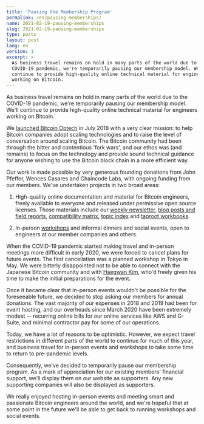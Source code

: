 ```yaml
---
title: 'Pausing the Membership Program'
permalink: /en/pausing-memberships/
name: 2021-02-19-pausing-memberships
slug: 2021-02-19-pausing-memberships
type: posts
layout: post
lang: en
version: 1
excerpt: >
  As business travel remains on hold in many parts of the world due to the
  COVID-19 pandemic, we're temporarily pausing our membership model. We'll
  continue to provide high-quality online technical material for engineers
  working on Bitcoin.
---
```


As business travel remains on hold in many parts of the world due to the
COVID-19 pandemic, we're temporarily pausing our membership model. We'll
continue to provide high-quality online technical material for engineers
working on Bitcoin.

We [launched Bitcoin Optech][Optech launch] in July 2018 with a very clear
mission: to help Bitcoin companies adopt scaling technologies and to raise
the level of conversation around scaling Bitcoin. The Bitcoin community had
been through the bitter and contentious 'fork wars', and our ethos was (and
remains) to focus on the technology and provide sound technical guidance for
anyone wishing to use the Bitcoin block chain in a more efficient way.

Our work is made possible by very generous founding donations from John
Pfeffer, Wences Casares and Chaincode Labs, with ongoing funding from our
members. We've undertaken projects in two broad areas:

1. High-quality online documentation and material for Bitcoin engineers, freely
   available to everyone and released under permissive open source licenses.
   Those materials include our [weekly newsletter][], [blog posts and field
   reports][], [compatibility matrix][], [topic index][] and
   [taproot workbooks][].

2. In-person [workshops][] and informal dinners and social events, open to
   engineers at our member companies and others.

When the COVID-19 pandemic started making travel and in-person meetings more
difficult in early 2020, we were forced to cancel plans for future events. The
first cancellation was a planned workshop in Tokyo in May. We were bitterly
disappointed not to be able to connect with the Japanese Bitcoin community and
with [Haegwan Kim][], who'd freely given his time to make the initial
preparations for the event.

Once it became clear that in-person events wouldn't be possible for the
foreseeable future, we decided to stop asking our members for annual donations.
The vast majority of our expenses in 2018 and 2019 had been for event hosting,
and our overheads since March 2020 have been extremely modest -- recurring
online bills for our online services like AWS and G-Suite, and minimal
contractor pay for some of our operations.

Today, we have a lot of reasons to be optimistic. However, we expect travel
restrictions in different parts of the world to continue for much of this year,
and business travel for in-person events and workshops to take some time to
return to pre-pandemic levels.

Consequently, we've decided to temporarily pause our membership program. As a mark
of appreciation for our existing members' financial support, we'll display them
on our website as supporters. Any new supporting companies will also be
displayed as supporters.

We really enjoyed hosting in-person events and meeting smart and passionate
Bitcoin engineers around the world, and we're hopeful that at some point in the
future we'll be able to get back to running workshops and social events.

[Optech launch]: /en/announcing-bitcoin-optech/
[weekly newsletter]: /en/newsletters/
[blog posts and field reports]: /en/blog/
[compatibility matrix]: /en/matrix/
[topic index]: /en/topics/
[taproot workbooks]: /en/schnorr-taproot-workshop/
[workshops]: /en/workshops/
[Haegwan Kim]: https://twitter.com/haegwankim
